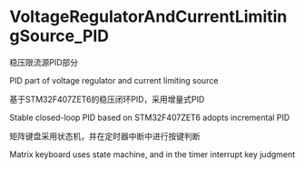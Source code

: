 # VoltageRegulatorAndCurrentLimitingSource_PID
稳压限流源PID部分

PID part of voltage regulator and current limiting source

基于STM32F407ZET6的稳压闭环PID，采用增量式PID

Stable closed-loop PID based on STM32F407ZET6 adopts incremental PID

矩阵键盘采用状态机，并在定时器中断中进行按键判断

Matrix keyboard uses state machine, and in the timer interrupt key judgment
